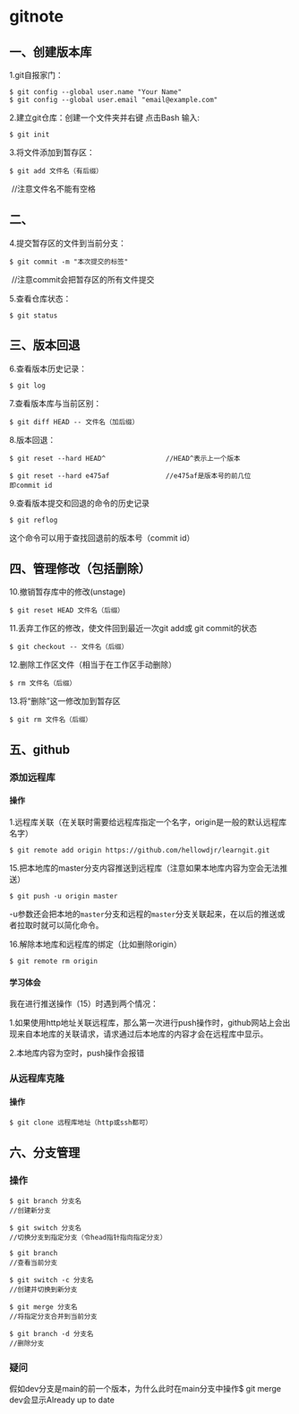# gitnote

## 一、创建版本库

1.git自报家门：

```
$ git config --global user.name "Your Name"
$ git config --global user.email "email@example.com"
```

2.建立git仓库：创建一个文件夹并右键   点击Bash  输入:

```
$ git init
```

3.将文件添加到暂存区：

```
$ git add 文件名（有后缀）
```

​                                                        //注意文件名不能有空格

## 二、

4.提交暂存区的文件到当前分支：

```
$ git commit -m "本次提交的标签"
```

​                                                                                                     //注意commit会把暂存区的所有文件提交

5.查看仓库状态：

```
$ git status
```

## 三、版本回退

6.查看版本历史记录：

```
$ git log
```

7.查看版本库与当前区别：

```
$ git diff HEAD -- 文件名（加后缀）
```

8.版本回退：

```
$ git reset --hard HEAD^               //HEAD^表示上一个版本

$ git reset --hard e475af              //e475af是版本号的前几位                                          即commit id
```

9.查看版本提交和回退的命令的历史记录

```
$ git reflog
```

  这个命令可以用于查找回退前的版本号（commit id）  

## 四、管理修改（包括删除）

10.撤销暂存库中的修改(unstage)

```
$ git reset HEAD 文件名（后缀）
```

11.丢弃工作区的修改，使文件回到最近一次git add或 git commit的状态

```
$ git checkout -- 文件名（后缀）
```

12.删除工作区文件（相当于在工作区手动删除）

```
$ rm 文件名（后缀）
```

13.将“删除”这一修改加到暂存区

```
$ git rm 文件名（后缀）
```

## 五、github

### 添加远程库

#### 操作

1.远程库关联（在关联时需要给远程库指定一个名字，origin是一般的默认远程库名字）

```
$ git remote add origin https://github.com/hellowdjr/learngit.git
```

15.把本地库的master分支内容推送到远程库（注意如果本地库内容为空会无法推送）

```
$ git push -u origin master
```

-u参数还会把本地的`master`分支和远程的`master`分支关联起来，在以后的推送或者拉取时就可以简化命令。

16.解除本地库和远程库的绑定（比如删除origin）

```
$ git remote rm origin
```

#### 学习体会

我在进行推送操作（15）时遇到两个情况：

1.如果使用http地址关联远程库，那么第一次进行push操作时，github网站上会出现来自本地库的关联请求，请求通过后本地库的内容才会在远程库中显示。

2.本地库内容为空时，push操作会报错

### 从远程库克隆

#### 操作

```
$ git clone 远程库地址（http或ssh都可）
```

## 六、分支管理

### 操作

```
$ git branch 分支名
//创建新分支

$ git switch 分支名
//切换分支到指定分支（令head指针指向指定分支）

$ git branch
//查看当前分支

$ git switch -c 分支名
//创建并切换到新分支

$ git merge 分支名
//将指定分支合并到当前分支

$ git branch -d 分支名
//删除分支
```

### 疑问

假如dev分支是main的前一个版本，为什么此时在main分支中操作$ git merge dev会显示Already up to date
